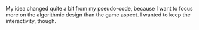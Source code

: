 My idea changed quite a bit from my pseudo-code, because I want to focus more on the algorithmic design than the game aspect. I wanted to keep the interactivity, though. 